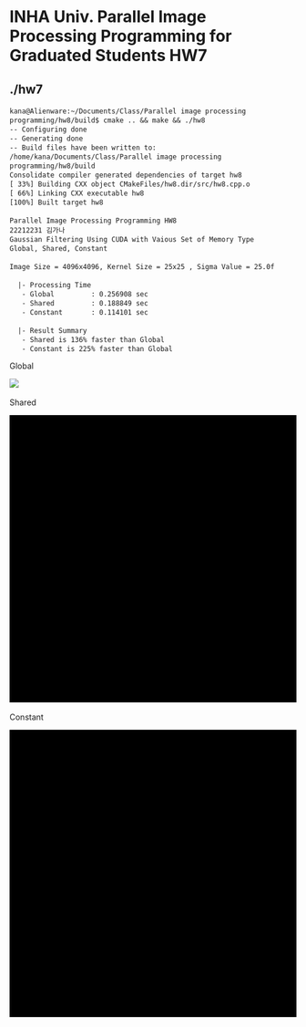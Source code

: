 # INHA Univ. Parallel Image Processing Programming for Graduated Students HW7

## ./hw7

```
kana@Alienware:~/Documents/Class/Parallel image processing programming/hw8/build$ cmake .. && make && ./hw8
-- Configuring done
-- Generating done
-- Build files have been written to: /home/kana/Documents/Class/Parallel image processing programming/hw8/build
Consolidate compiler generated dependencies of target hw8
[ 33%] Building CXX object CMakeFiles/hw8.dir/src/hw8.cpp.o
[ 66%] Linking CXX executable hw8
[100%] Built target hw8

Parallel Image Processing Programming HW8
22212231 김가나
Gaussian Filtering Using CUDA with Vaious Set of Memory Type
Global, Shared, Constant

Image Size = 4096x4096, Kernel Size = 25x25 , Sigma Value = 25.0f

  |- Processing Time
   - Global         : 0.256908 sec
   - Shared         : 0.188849 sec
   - Constant       : 0.114101 sec

  |- Result Summary
   - Shared is 136% faster than Global
   - Constant is 225% faster than Global
```

<p align="center">
  <p>Global</p>
  <img src="./result/global.png"/>
  <p>Shared</p>
  <img src="./result/shared.png"/>
  <p>Constant</p>
  <img src="./result/constant.png"/>
</p>
